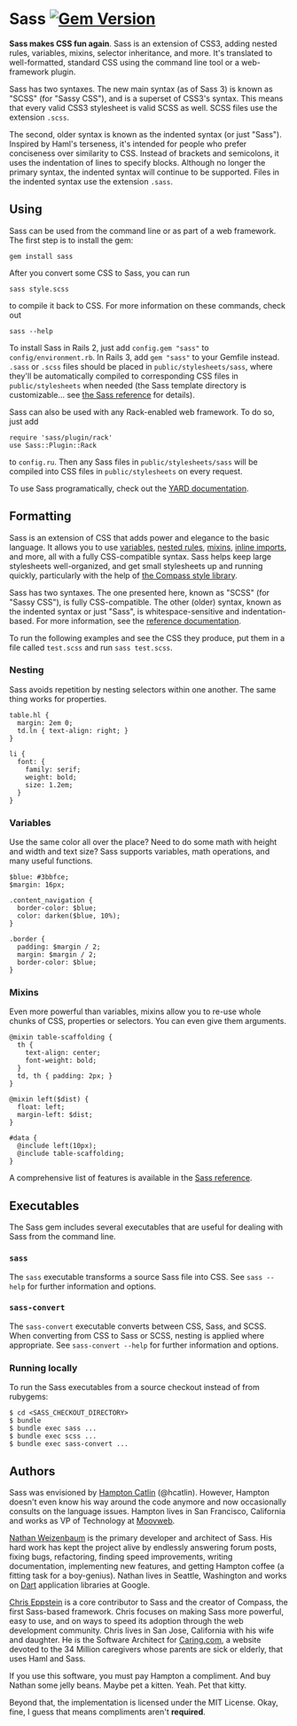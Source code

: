 # Sass [![Gem Version](https://badge.fury.io/rb/sass.png)](http://badge.fury.io/rb/sass)

**Sass makes CSS fun again**. Sass is an extension of CSS3,
adding nested rules, variables, mixins, selector inheritance, and more.
It's translated to well-formatted, standard CSS
using the command line tool or a web-framework plugin.

Sass has two syntaxes. The new main syntax (as of Sass 3)
is known as "SCSS" (for "Sassy CSS"),
and is a superset of CSS3's syntax.
This means that every valid CSS3 stylesheet is valid SCSS as well.
SCSS files use the extension `.scss`.

The second, older syntax is known as the indented syntax (or just "Sass").
Inspired by Haml's terseness, it's intended for people
who prefer conciseness over similarity to CSS.
Instead of brackets and semicolons,
it uses the indentation of lines to specify blocks.
Although no longer the primary syntax,
the indented syntax will continue to be supported.
Files in the indented syntax use the extension `.sass`.

## Using

Sass can be used from the command line
or as part of a web framework.
The first step is to install the gem:

    gem install sass

After you convert some CSS to Sass, you can run

    sass style.scss

to compile it back to CSS.
For more information on these commands, check out

    sass --help

To install Sass in Rails 2,
just add `config.gem "sass"` to `config/environment.rb`.
In Rails 3, add `gem "sass"` to your Gemfile instead.
`.sass` or `.scss` files should be placed in `public/stylesheets/sass`,
where they'll be automatically compiled
to corresponding CSS files in `public/stylesheets` when needed
(the Sass template directory is customizable...
see [the Sass reference](http://sass-lang.com/docs/yardoc/file.SASS_REFERENCE.html#template_location-option) for details).

Sass can also be used with any Rack-enabled web framework.
To do so, just add

    require 'sass/plugin/rack'
    use Sass::Plugin::Rack

to `config.ru`.
Then any Sass files in `public/stylesheets/sass`
will be compiled into CSS files in `public/stylesheets` on every request.

To use Sass programatically,
check out the [YARD documentation](http://sass-lang.com/docs/yardoc/).

## Formatting

Sass is an extension of CSS
that adds power and elegance to the basic language.
It allows you to use [variables][vars], [nested rules][nested],
[mixins][mixins], [inline imports][imports],
and more, all with a fully CSS-compatible syntax.
Sass helps keep large stylesheets well-organized,
and get small stylesheets up and running quickly,
particularly with the help of
[the Compass style library](http://compass-style.org).

[vars]:    http://beta.sass-lang.com/docs/yardoc/file.SASS_REFERENCE.html#variables_
[nested]:  http://beta.sass-lang.com/docs/yardoc/file.SASS_REFERENCE.html#nested_rules_
[mixins]:  http://beta.sass-lang.com/docs/yardoc/file.SASS_REFERENCE.html#mixins
[imports]: http://beta.sass-lang.com/docs/yardoc/file.SASS_REFERENCE.html#import

Sass has two syntaxes.
The one presented here, known as "SCSS" (for "Sassy CSS"),
is fully CSS-compatible.
The other (older) syntax, known as the indented syntax or just "Sass",
is whitespace-sensitive and indentation-based.
For more information, see the [reference documentation][syntax].

[syntax]: http://beta.sass-lang.com/docs/yardoc/file.SASS_REFERENCE.html#syntax

To run the following examples and see the CSS they produce,
put them in a file called `test.scss` and run `sass test.scss`.

### Nesting

Sass avoids repetition by nesting selectors within one another.
The same thing works for properties.

    table.hl {
      margin: 2em 0;
      td.ln { text-align: right; }
    }

    li {
      font: {
        family: serif;
        weight: bold;
        size: 1.2em;
      }
    }

### Variables

Use the same color all over the place?
Need to do some math with height and width and text size?
Sass supports variables, math operations, and many useful functions.

    $blue: #3bbfce;
    $margin: 16px;

    .content_navigation {
      border-color: $blue;
      color: darken($blue, 10%);
    }

    .border {
      padding: $margin / 2;
      margin: $margin / 2;
      border-color: $blue;
    }

### Mixins

Even more powerful than variables,
mixins allow you to re-use whole chunks of CSS,
properties or selectors.
You can even give them arguments. 

    @mixin table-scaffolding {
      th {
        text-align: center;
        font-weight: bold;
      }
      td, th { padding: 2px; }
    }

    @mixin left($dist) {
      float: left;
      margin-left: $dist;
    }

    #data {
      @include left(10px);
      @include table-scaffolding;
    }

A comprehensive list of features is available
in the [Sass reference](http://beta.sass-lang.com/docs/yardoc/file.SASS_REFERENCE.html).

## Executables

The Sass gem includes several executables that are useful
for dealing with Sass from the command line.

### `sass`

The `sass` executable transforms a source Sass file into CSS.
See `sass --help` for further information and options.

### `sass-convert`

The `sass-convert` executable converts between CSS, Sass, and SCSS.
When converting from CSS to Sass or SCSS,
nesting is applied where appropriate.
See `sass-convert --help` for further information and options.

### Running locally

To run the Sass executables from a source checkout instead of from rubygems:

```
$ cd <SASS_CHECKOUT_DIRECTORY>
$ bundle
$ bundle exec sass ...
$ bundle exec scss ...
$ bundle exec sass-convert ...
```

## Authors

Sass was envisioned by [Hampton Catlin](http://www.hamptoncatlin.com)
(@hcatlin). However, Hampton doesn't even know his way around the code anymore
and now occasionally consults on the language issues. Hampton lives in San
Francisco, California and works as VP of Technology
at [Moovweb](http://www.moovweb.com/).

[Nathan Weizenbaum](http://nex-3.com) is the primary developer and architect of
Sass. His hard work has kept the project alive by endlessly answering forum
posts, fixing bugs, refactoring, finding speed improvements, writing
documentation, implementing new features, and getting Hampton coffee (a fitting
task for a boy-genius). Nathan lives in Seattle, Washington and works on
[Dart](http://dartlang.org) application libraries at Google.

[Chris Eppstein](http://acts-as-architect.blogspot.com) is a core contributor to
Sass and the creator of Compass, the first Sass-based framework. Chris focuses
on making Sass more powerful, easy to use, and on ways to speed its adoption
through the web development community. Chris lives in San Jose, California with
his wife and daughter. He is the Software Architect for
[Caring.com](http://caring.com), a website devoted to the 34 Million caregivers
whose parents are sick or elderly, that uses Haml and Sass.

If you use this software, you must pay Hampton a compliment. And
buy Nathan some jelly beans. Maybe pet a kitten. Yeah. Pet that kitty.

Beyond that, the implementation is licensed under the MIT License.
Okay, fine, I guess that means compliments aren't __required__.
